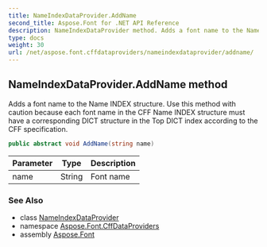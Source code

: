 ```yaml
---
title: NameIndexDataProvider.AddName
second_title: Aspose.Font for .NET API Reference
description: NameIndexDataProvider method. Adds a font name to the Name INDEX structure. Use this method with caution because each font name in the CFF Name INDEX structure must have a corresponding DICT structure in the Top DICT index according to the CFF specification
type: docs
weight: 30
url: /net/aspose.font.cffdataproviders/nameindexdataprovider/addname/
---
```

## NameIndexDataProvider.AddName method

Adds a font name to the Name INDEX structure. Use this method with caution because each font name in the CFF Name INDEX structure must have a corresponding DICT structure in the Top DICT index according to the CFF specification.

```csharp
public abstract void AddName(string name)
```

| Parameter | Type | Description |
| --- | --- | --- |
| name | String | Font name |

### See Also

* class [NameIndexDataProvider](../)
* namespace [Aspose.Font.CffDataProviders](../../../aspose.font.cffdataproviders/)
* assembly [Aspose.Font](../../../)


